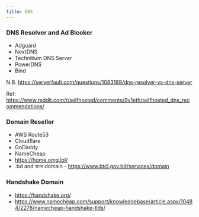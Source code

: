 ```yaml
---
title: DNS
---
```


### DNS Resolver and Ad Blcoker

- Adguard
- NextDNS
- Technitium DNS Server
- PowerDNS
- Bind

N.B. https://serverfault.com/questions/1083189/dns-resolver-vs-dns-server

Ref: https://www.reddit.com/r/selfhosted/comments/9v1eth/selfhosted_dns_recommendations/

### Domain Reseller

- AWS Route53
- Cloudflare
- GoDaddy
- NameCheap
- https://home.omg.lol/
- .bd and বাংলা domain - https://www.btcl.gov.bd/services/domain 

### Handshake Domain

- https://handshake.org/
- https://www.namecheap.com/support/knowledgebase/article.aspx/10484/2278/namecheap-handshake-tlds/